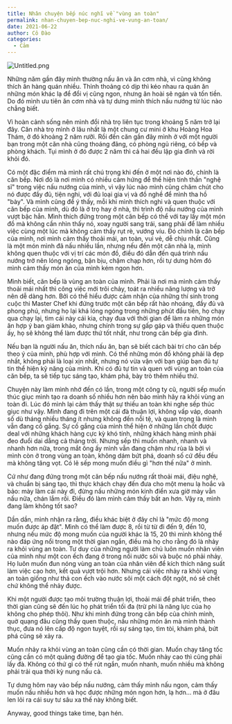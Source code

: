 ```yaml
---
title: Nhân chuyện bếp núc nghĩ về "vùng an toàn"
permalink: nhan-chuyen-bep-nuc-nghi-ve-vung-an-toan/
date: 2021-06-22
author: Cô Đào
categories:
  - Cảm
---
```


![Untitled.png](/images/06b21117-d36b-494a-a350-898f73e045a9/Untitled.png)


Những năm gần đây mình thường nấu ăn và ăn cơm nhà, vì cũng không thích ăn hàng quán nhiều. Thỉnh thoảng có dịp thì kéo nhau ra quán ăn những món khác lạ để đổi vị cũng ngon, nhưng ăn hoài sẽ ngán và tốn tiền. Do đó mình ưu tiên ăn cơm nhà và tự dưng mình thích nấu nướng từ lúc nào chẳng biết.


Vì hoàn cảnh sống nên mình đổi nhà trọ liên tục trong khoảng 5 năm trở lại đây. Căn nhà trọ mình ở lâu nhất là một chung cư mini ở khu Hoàng Hoa Thám, ở đó khoảng 2 năm rưỡi. Rồi đến căn gần đây mình ở với một người bạn trong một căn nhà cũng thoáng đãng, có phòng ngủ riêng, có bếp và phòng khách. Tụi mình ở đó được 2 năm thì cả hai đều lập gia đình và rời khỏi đó.


Có một đặc điểm mà mình rất chú trọng khi đến ở một nơi nào đó, chính là căn bếp. Nơi đó là nơi mình có nhiều cảm hứng để thể hiện tinh thần "nghệ sĩ" trong việc nấu nướng của mình, vì vậy lúc nào mình cũng chăm chút cho nó được đầy đủ, tiện nghi, với đủ loại gia vị và đồ nghề để mình tha hồ "bày". Và mình cũng để ý thấy, mỗi khi mình thích nghi và quen thuộc với căn bếp của mình, dù đó là ở trọ hay ở nhà, thì trình độ nấu nướng của mình vượt bậc hẳn. Mình thích đứng trong một căn bếp có thể với tay lấy một món đồ mà không cần nhìn thấy nó, xoay người sang trái, sang phải để làm nhiều việc cùng một lúc mà không cảm thấy rụt rè, vướng víu. Đó chính là căn bếp của mình, nơi mình cảm thấy thoải mái, an toàn, vui vẻ, dễ chịu nhất. Cũng là một món mình đã nấu nhiều lần, nhưng nếu đến một căn nhà lạ, mình không quen thuộc với vị trí các món đồ, điều đó dẫn đến quá trình nấu nướng trở nên lóng ngóng, bận bịu, chậm chạp hơn, rồi tự dưng hôm đó mình cảm thấy món ăn của mình kém ngon hơn.


Mình biết, căn bếp là vùng an toàn của mình. Phải là nơi mà mình cảm thấy thoải mái nhất thì công việc mới trôi chảy, toát ra nhiều năng lượng và trở nên dễ dàng hơn. Bởi có thể hiểu được cảm nhận của những thí sinh trong cuộc thi Master Chef khi đứng trước một căn bếp rất hào nhoáng, đầy đủ và phong phú, nhưng họ lại khá lóng ngóng trong những phút đầu tiên, họ chạy qua chạy lại, tìm cái này cái kia, chạy đua với thời gian để làm ra những món ăn hợp ý ban giám khảo, nhưng chính trong sự gấp gáp và thiếu quen thuộc ấy, họ sẽ không thể làm được thứ tốt nhất, như trong căn bếp gia đình.


Nếu bạn là người nấu ăn, thích nấu ăn, bạn sẽ biết cách bài trí cho căn bếp theo ý của mình, phù hợp với mình. Có thể những món đồ không phải là đẹp nhất, không phải là loại xịn nhất, nhưng nó vừa vặn với bạn giúp bạn đủ tự tin thể hiện kỹ năng của mình. Khi có đủ tự tin và quen với vùng an toàn của căn bếp, ta sẽ tiếp tục sáng tạo, khám phá, bày trò thêm nhiều thứ.


Chuyện này làm mình nhớ đến có lần, trong một công ty cũ, người sếp muốn thúc giục mình tạo ra doanh số nhiều hơn nên bảo mình hãy ra khỏi vùng an toàn đi. Lúc đó mình lại cảm thấy thật sự thiếu an toàn khi nghe sếp thúc giục như vậy. Mình đang đi trên một cái đà thuận lợi, không vấp váp, doanh số dù tháng nhiều tháng ít nhưng không đến nỗi tệ, và quan trọng là mình vẫn đang cố gắng. Sự cố gắng của mình thể hiện ở những lần chốt được deal với những khách hàng cực kỳ khó tính, những khách hàng mình phải đeo đuổi dai dẳng cả tháng trời. Nhưng sếp thì muốn nhanh, nhanh và nhanh hơn nữa, trong mắt ông ấy mình vẫn đang chậm như rùa là bởi vì mình còn ở trong vùng an toàn, không dám bứt phá, doanh số cứ đều đều mà không tăng vọt. Có lẽ sếp mong muốn điều gì "hơn thế nữa" ở mình.


Cứ như đang đứng trong một căn bếp nấu nướng rất thoải mái, điệu nghệ, và chuẩn bị sáng tạo, thì thực khách chạy đến đưa cho một menu lạ hoắc và bảo: mày làm cái này đi, đừng nấu những món kinh điển xưa giờ mày vẫn nấu nữa, chán lắm rồi. Điều đó làm mình cảm thấy bất an hơn. Vậy ra, mình đang làm không tốt sao?


Dần dần, mình nhận ra rằng, điều khác biệt ở đây chỉ là "mức độ mong muốn được áp đặt". Mình có thể làm được 8, rồi từ từ đi đến 9, đến 10, nhưng nếu mức độ mong muốn của người khác là 15, 20 thì mình không thể nào đáp ứng nổi trong một thời gian ngắn, điều mà họ cho rằng đó là nhảy ra khỏi vùng an toàn. Tư duy của những người làm chủ luôn muốn nhân viên của mình như một con ếch đang ở trong nồi nước sôi và buộc nó phải nhảy. Họ luôn muốn đun nóng vùng an toàn của nhân viên để kích thích năng suất làm việc cao hơn, kết quả vượt trội hơn. Nhưng cái việc nhảy ra khỏi vùng an toàn giống như thả con ếch vào nước sôi một cách đột ngột, nó sẽ chết chứ không thể nhảy được.


Khi một người được tạo môi trường thuận lợi, thoải mái để phát triển, theo thời gian cũng sẽ đến lúc họ phát triển tối đa (trừ phi là năng lực của họ không cho phép thôi). Như khi mình đứng trong căn bếp của chính mình, quờ quạng đâu cũng thấy quen thuộc, nấu những món ăn mà mình thành thục, đưa nó lên cấp độ ngon tuyệt, rồi sự sáng tạo, tìm tòi, khám phá, bứt phá cũng sẽ xảy ra.


Muốn nhảy ra khỏi vùng an toàn cũng cần có thời gian. Muốn chạy tăng tốc cũng cần có một quãng đường để tạo gia tốc. Muốn nhảy cao thì cũng phải lấy đà. Không có thứ gì có thể rút ngắn, muốn nhanh, muốn nhiều mà không phải trải qua thời kỳ nung nấu cả.


Tự dưng hôm nay vào bếp nấu nướng, cảm thấy mình nấu ngon, cảm thấy muốn nấu nhiều hơn và học được những món ngon hơn, lạ hơn... mà ở đâu len lỏi ra cái suy tư sâu xa thế này không biết.


Anyway, good things take time, bạn hén.


